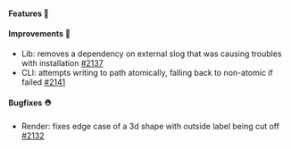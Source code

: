 #### Features 🚀

#### Improvements 🧹

- Lib: removes a dependency on external slog that was causing troubles with installation [#2137](https://github.com/terrastruct/d2/pull/2137)
- CLI: attempts writing to path atomically, falling back to non-atomic if failed [#2141](https://github.com/terrastruct/d2/pull/2141)

#### Bugfixes ⛑️

- Render: fixes edge case of a 3d shape with outside label being cut off [#2132](https://github.com/terrastruct/d2/pull/2132)
